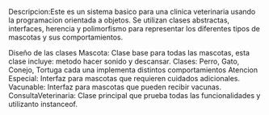 Descripcion:Este es un sistema basico para una clinica veterinaria usando la programacion orientada a objetos. Se utilizan clases abstractas, interfaces, herencia y polimorfismo 
para representar los diferentes tipos de mascotas y sus comportamientos. 

Diseño de las clases
Mascota: Clase base para todas las mascotas, esta clase incluye: metodo hacer sonido y descansar.
Clases: Perro, Gato, Conejo, Tortuga cada una implementa distintos comportamientos 
Atencion Especial: Interfaz para mascotas que requieren cuidados adicionales.
Vacunable: Interfaz para mascotas que pueden recibir vacunas.
ConsultaVeterinaria: Clase principal que prueba todas las funcionalidades y utilizanto instanceof. 

